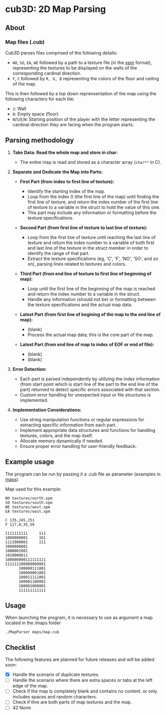 # cub3D: 2D Map Parsing

<!-- <img src="https://raw.githubusercontent.com/Toowan0x1/cub3d_parsing/master/map_screenshot_2.png"> -->

## About
### Map files (.cub)

Cub3D parses files comprised of the following details:
- `NO`, `SO`, `EA`, `WE` followed by a path to a texture file (in the [xpm](https://en.wikipedia.org/wiki/X_PixMap) format), representing the textures to be displayed on the walls of the corresponding cardinal direction.
- `F`, `C` followed by `R, G, B` representing the colors of the floor and ceiling of the map.

This is then followed by a top down reprensentation of the map using the following characters for each tile:

- `1`: Wall
- `0`: Empty space (floor)
- `N`/`S`/`E`/`W`: Starting position of the player with the letter representing the cardinal direction they are facing when the program starts.

## Parsing methodology

1. **Take Data: Read the whole map and store in char:**
   - The entire map is read and stored as a character array (`char**` in C).

2. **Separate and Dedicate the Map into Parts:**

   - **First Part (from index to first line of texture):**
     - Identify the starting index of the map.
     - Loop from the index 0 (the first line of the map) until finding the first line of texture, and return the index number of the first line of texture to a variable in the struct to hold the value of this one.
     - This part may include any information or formatting before the texture specifications.

   - **Second Part (from first line of texture to last line of texture):**
     - Loop from the first line of texture until reaching the last line of texture and return the index number to a variable of both first and last line of the texture in the struct member in order to identify the range of that part.
     - Extract the texture specifications (eg, 'C', 'F', 'NO', 'SO', and so on), parsing lines related to textures and colors.

   - **Third Part (from end line of texture to first line of beginning of map):**
     - Loop until the first line of the beginning of the map is reached and return the index number to a variable in the struct.
     - Handle any information (should not be) or formatting between the texture specifications and the actual map data.

   - **Latest Part (from first line of begining of the map to the end line of map):**
     - (blank)
     - Process the actual map data; this is the core part of the map.

   - **Latest Part (from end line of map to index of EOF or end of file):**
     - (blank)
     - (blank) 

3. **Error Detection:**
   - Each part is parsed independently by utilizing the index information (from start point which is start line of the part to the end line of the part) returned to detect specific errors associated with that section.
   - Custom error handling for unexpected input or file structures is implemented.

4. **Implementation Considerations:**
   - Use string manipulation functions or regular expressions for extracting specific information from each part.
   - Implement appropriate data structures and functions for handling textures, colors, and the map itself.
   - Allocate memory dynamically if needed.
   - Ensure proper error handling for user-friendly feedback.

## Example usage
The program can be run by passing it a .cub file as parameter (examples in [maps](https://github.com/Toowan0x1/cub3d_parsing/tree/master/maps)).

Map used for this example:
```
NO textures/north.xpm
SO textures/south.xpm
WE textures/west.xpm
EA textures/east.xpm

C 135,245,251
F 117,0,35,59

1111111111     111
1000000001     101
1111000001     111
1000000001
100N001001
1010000011
100000000111111111
111111100000000001
      100000111001
      100000001001
      100011111001
      100001100001
      100001000001
      111111111111
```

## Usage

When launching the program, it is necessary to use as argument a map located in the /maps folder

```shell
./MapParser maps/map.cub
```

## Checklist

The following features are planned for future releases and will be added soon:

- [x] Handle the scenario of duplicate textures.
- [ ] Handle the scenario where there are extra spaces or tabs at the left edge of the map.
- [ ] Check if the map is completely blank and contains no content. or only includes spaces and random characters.
- [ ] Check if thre are both parts of map textures and the map.
- [ ] 42 Norm
